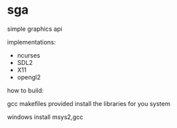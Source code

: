 # sga

simple graphics api 


implementations:
* ncurses
* SDL2
* X11
* opengl2

how to build:

gcc
makefiles provided
install the libraries for you system

windows
install msys2,gcc

